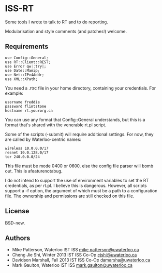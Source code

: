 ISS-RT
======

Some tools I wrote to talk to RT and to do reporting.

Modularisation and style comments (and patches!) welcome.

Requirements
------------

	use Config::General;
	use RT::Client::REST;
	use Error qw|:try|;
	use Date::Manip;
	use Net::IPv4Addr;
	use XML::XPath;

You need a .rtrc file in your home directory, containing your credentials.
For example:

	username freddie
	password flintstone
	hostname rt.yourorg.ca

You can use any format that Config::General understands, but this is a format that's shared with the venerable rt.pl script.

Some of the scripts (-submit) will require additional settings. For now, they are called by Waterloo-centric names:

	wireless 10.0.0.0/17
	resnet 10.0.128.0/17
	tor 240.0.0.0/24

This file must be mode 0400 or 0600, else the config file parser will bomb out. This is afeaturenotabug.

I do not intend to support the use of environment variables to set the RT credentials, as per rt.pl. I believe this is dangerous. However, all scripts support a -f option, the argument of which must be a path to a configuration file. The ownership and permissions are still checked on this file.

License
-------

BSD-new.

Authors
-------

* Mike Patterson, Waterloo IST ISS <mike.patterson@uwaterloo.ca>
* Cheng Jie Shi, Winter 2013 IST ISS Co-Op <cjshi@uwaterloo.ca>
* Davidson Marshall, Fall 2013 IST ISS Co-Op <damarsha@uwaterloo.ca>
* Mark Gaulton, Waterloo IST ISS <mark.gaulton@uwaterloo.ca>
